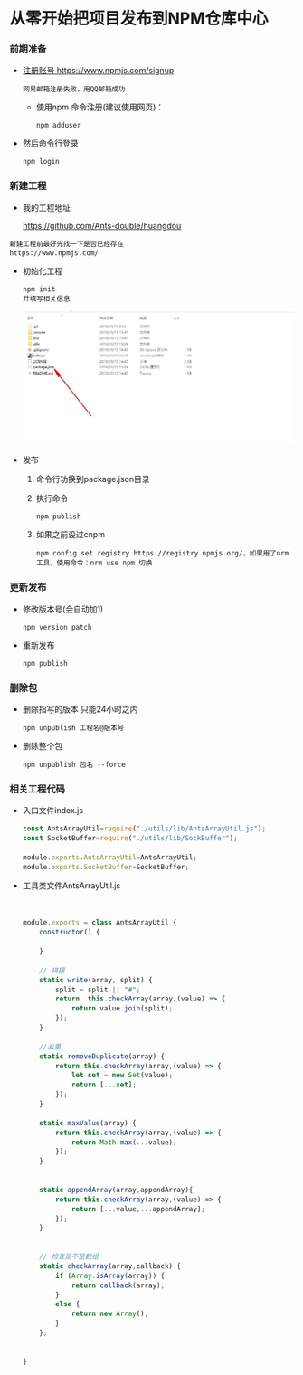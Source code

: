 # 从零开始把项目发布到NPM仓库中心

###  前期准备

- [注册账号 https://www.npmjs.com/signup ]( https://www.npmjs.com/signup )

  ``` wi
  网易邮箱注册失败，用QQ邮箱成功
  
  ```

  - 使用npm 命令注册(建议使用网页)：

    ``` shell
    npm adduser 
    ```

      

- 然后命令行登录

  ``` shell
  npm login
  ```



### 新建工程

- 我的工程地址

   [https://github.com/Ants-double/huangdou ]( https://github.com/Ants-double/huangdou )

``` wiki
新建工程前最好先找一下是否已经存在
https://www.npmjs.com/
```

- 初始化工程

  ``` shell
  npm init 
  并填写相关信息
  ```

   ![init](../images/huangdou.jpg)
  
- 发布
  
  1. 命令行功换到package.json目录
  
  2. 执行命令
  
     ``` shell
     npm publish
     
     ```
  
  3. 如果之前设过cnpm 
  
     ``` shell
     npm config set registry https://registry.npmjs.org/，如果用了nrm工具，使用命令：nrm use npm 切换
     ```
  
     

### 更新发布

- 修改版本号(会自动加1)

  ``` shell
  npm version patch
  ```

  

- 重新发布

  ``` shell
  npm publish
  ```

### 删除包

- 删除指写的版本 只能24小时之内

   ``` shell
  npm unpublish 工程名@版本号
   ```

  

- 删除整个包

  ``` shell
  npm unpublish 包名 --force
  ```

  

### 相关工程代码

- 入口文件index.js

  ``` javascript
  const AntsArrayUtil=require("./utils/lib/AntsArrayUtil.js");
  const SocketBuffer=require("./utils/lib/SockBuffer");
  
  module.exports.AntsArrayUtil=AntsArrayUtil;
  module.exports.SocketBuffer=SocketBuffer;
  ```

  

- 工具类文件AntsArrayUtil.js

  ``` javascript
  
  
  module.exports = class AntsArrayUtil {
      constructor() {
  
      }
      
      // 拼接
      static write(array, split) {
          split = split || "#";
          return  this.checkArray(array,(value) => {
              return value.join(split);
          });
      }
  
      //去重
      static removeDuplicate(array) {
          return this.checkArray(array,(value) => {
              let set = new Set(value);
              return [...set];
          });
      }
  
      static maxValue(array) {
          return this.checkArray(array,(value) => {
              return Math.max(...value);
          });
      }
  
  
      static appendArray(array,appendArray){
          return this.checkArray(array,(value) => {
              return [...value,...appendArray];
          });
      }
  
  
      // 检查是不是数组
      static checkArray(array,callback) {
          if (Array.isArray(array)) {
              return callback(array);
          }
          else {
              return new Array();
          }
      };
  
  
  }
  
  
  
  ```

  

  
